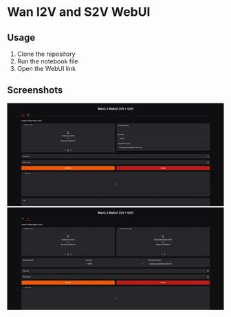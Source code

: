 # Wan I2V and S2V WebUI

## Usage

1. Clone the repository
2. Run the notebook file
3. Open the WebUI link

## Screenshots

![Wan I2V](screenshot-1.png)
![Wan S2V](screenshot-2.png)
